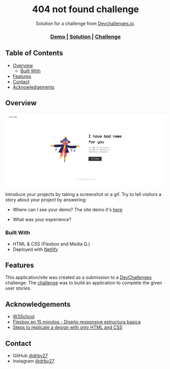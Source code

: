 <h1 align="center">404 not found challenge</h1>

<div align="center">
   Solution for a challenge from  <a href="http://devchallenges.io" target="_blank">Devchallenges.io</a>.
</div>

<div align="center">
  <h3>
    <a href="https://laughing-hopper-e272ac.netlify.app/">
      Demo
    </a>
    <span> | </span>
    <a href="https://github.com/drbv27/404NotFound">
      Solution
    </a>
    <span> | </span>
    <a href="https://devchallenges.io/challenges/wBunSb7FPrIepJZAg0sY">
      Challenge
    </a>
  </h3>
</div>

<!-- TABLE OF CONTENTS -->

## Table of Contents

- [Overview](#overview)
  - [Built With](#built-with)
- [Features](#features)
- [Contact](#contact)
- [Acknowledgements](#acknowledgements)

<!-- OVERVIEW -->

## Overview

![screenshot](https://github.com/drbv27/404NotFound/blob/main/assets/img/thumbnail1.PNG)

Introduce your projects by taking a screenshot or a gif. Try to tell visitors a story about your project by answering:

- Where can I see your demo?
  The site demo it's [here](https://laughing-hopper-e272ac.netlify.app/)

- What was your experience?

### Built With

<!-- This section should list any major frameworks that you built your project using. Here are a few examples.-->

- HTML & CSS (Flexbox and Media Q.)
- Deployed with [Netlify](https://www.netlify.com/)

## Features

<!-- List the features of your application or follow the template. Don't share the figma file here :) -->

This application/site was created as a submission to a [DevChallenges](https://devchallenges.io/challenges) challenge. The [challenge](https://devchallenges.io/challenges/wBunSb7FPrIepJZAg0sY) was to build an application to complete the given user stories.

## Acknowledgements

<!-- This section should list any articles or add-ons/plugins that helps you to complete the project. This is optional but it will help you in the future. For exmpale -->


- [W3School](https://www.w3schools.com/)
- [Flexbox en 15 minutos - Diseño responsive estructura basica](https://www.youtube.com/watch?v=UW6bTQm2bwg)
- [Steps to replicate a design with only HTML and CSS](https://devchallenges-blogs.web.app/how-to-replicate-design/)

## Contact

- GitHub [@drbv27](https://github.com/drbv27)
- Instagram [@drbv27](https://www.instagram.com/diego.r.bonilla)